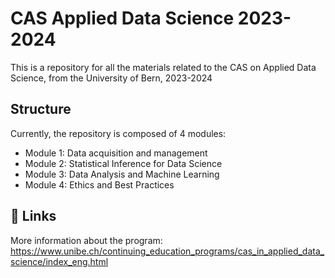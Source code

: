 # CAS Applied Data Science 2023-2024

This is a repository for all the materials related to the CAS on Applied Data Science, from the University of Bern, 2023-2024

## Structure
Currently, the repository is composed of 4 modules: 
- Module 1: Data acquisition and management 
- Module 2: Statistical Inference for Data Science
- Module 3: Data Analysis and Machine Learning
- Module 4: Ethics and Best Practices

## 🔗 Links
More information about the program: 
https://www.unibe.ch/continuing_education_programs/cas_in_applied_data_science/index_eng.html
